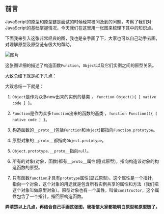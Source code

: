 ## 前言

JavaScript的原型和原型链是面试的时候经常被问及到的问题，考察了我们对JavaScript的基础掌握情况，今天我们在这里用一张图来梳理下其中的知识点。

下面我来引入这张非常经典的图，我也是亲手画了下，大家也可以自己动手去画，对理解原型及原型链有很大的帮助。

![图片](./2418690-5d2b5b99c77e9fc7.png)

这张图详细的描述了构造函数`Function`，`Object`以及它们实例之间的原型关系。

大致总结下就是如下几点：

大致总结一下就是：

1. `Object`是作为众多new出来的实例的基类 ， `function Object(){ [ native code ] }`。

2. `Function`是作为众多`function`出来的函数的基类 ，`function Function(){ [ native code ] }`。

3. 构造函数的`__proto__`(包括`Function`和`Object`)都指向`Function.prototype`。

4. 原型对象的`__proto__`都指向`Object.prototype`。

5. `Object.prototype.__proto__`指向`null`。

6. 所有的对象(对象，函数)都有`__proto__`属性(隐式原型)，指向构造该对象的构造函数的原型。

7. 只有函数`function`才具有`prototype`属性(显式原型)。这个属性是一个指针，指向一个对象，这个对象的用途就是包含所有实例共享的属性和方法（我们把这个对象叫做原型对象）。原型对象也有一个属性，叫做`constructor`，这个属性包含了一个指针，指回原构造函数。

**弄清楚以上几点，再结合自己手画这张图，我相信大家都能明白原型和原型链了。**

